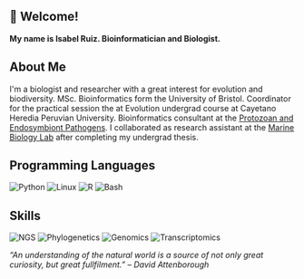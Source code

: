 ## 👋 Welcome!
**My name is Isabel Ruiz. Bioinformatician and Biologist.**

## About Me
I'm a biologist and researcher with a great interest for evolution and biodiversity. MSc. Bioinformatics form the University of Bristol. Coordinator for the practical session the at Evolution undergrad course at Cayetano Heredia Peruvian University. Bioinformatics consultant at the [Protozoan and Endosymbiont Pathogens](https://investigacion.cayetano.edu.pe/catalogo/biotecnologia-lpep/). I collaborated as research assistant at the [Marine Biology Lab](https://investigacion.cayetano.edu.pe/catalogo/ecologia-biomarina/) after completing my undergrad thesis. 

## Programming Languages
![Python](https://img.shields.io/badge/Python-3776AB?logo=python&logoColor=white)
![Linux](https://img.shields.io/badge/Linux-FCC624?logo=linux&logoColor=black)
![R](https://img.shields.io/badge/R-276DC3?logo=r&logoColor=white)
![Bash](https://img.shields.io/badge/Bash-4EAA25?style=flat-square&logo=gnubash&logoColor=white)


## Skills 
![NGS](https://img.shields.io/badge/NGS-blue?style=flat-square&logo=dna&logoColor=white)
![Phylogenetics](https://img.shields.io/badge/Phylogenetics-green?style=flat-square&logo=tree&logoColor=white)
![Genomics](https://img.shields.io/badge/Genomics-purple?style=flat-square&logo=biolink&logoColor=white)
![Transcriptomics](https://img.shields.io/badge/Transcriptomics-orange?style=flat-square&logo=files&logoColor=white)



_“An understanding of the natural world is a source of not only great curiosity, but great fullfilment.” – David Attenborough_
<!--
**iRuiz-Ruiz/iRuiz-Ruiz** is a ✨ _special_ ✨ repository because its `README.md` (this file) appears on your GitHub profile.

![Snakemake](https://img.shields.io/badge/Snakemake-1E90FF?logo=snakemake&logoColor=white)
![Nextflow](https://img.shields.io/badge/Nextflow-7B42BC?logo=nextflow&logoColor=white)
![Docker](https://img.shields.io/badge/Docker-2496ED?logo=docker&logoColor=white)
![Git](https://img.shields.io/badge/Git-F05032?logo=git&logoColor=white)

## 📂 Featured Projects

### 🔎 [Project Name]
> _A short one-liner about the project._

- 🔗 [GitHub Repo](link)
- 🧬 Tools used: Python, Biopython, Pandas, etc.
- 📄 [Read more](link to docs or paper)

### 🧠 [Project Name]
> _Explain the objective and relevance in bioinformatics._

- 🧪 Analyzed [type of data] using [methodology]
- 🚀 Scaled with Nextflow/Snakemake
- 🧾 Results contributed to [publication, thesis, etc.]

Here are some ideas to get you started:
- 📊 Statistical Modeling & Machine Learning
- 💻 Tool Development & Workflow Automation

- 🔭 I’m currently working on ...
- 🌱 I’m currently learning ...
- 👯 I’m looking to collaborate on ...
- 🤔 I’m looking for help with ...
- 💬 Ask me about ...
- 📫 How to reach me: ...
- 😄 Pronouns: ...
- ⚡ Fun fact: ...
-->



